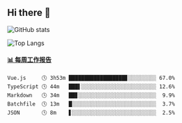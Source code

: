 ## Hi there 👋

![GitHub stats](https://github-readme-stats.orilight.top/api?username=orilights)

![Top Langs](https://github-readme-stats.orilight.top/api/top-langs/?username=orilights&layout=compact)

<!-- waka-box start -->
#### <a href="https://gist.github.com/92c8d5b388768c10efcba86e82b7c4fb" target="_blank">📊 每周工作报告</a>
```text
Vue.js     🕓 3h53m ██████████████████▊░░░░░░░░░ 67.0%
TypeScript 🕓 44m   ███▌░░░░░░░░░░░░░░░░░░░░░░░░ 12.6%
Markdown   🕓 34m   ██▊░░░░░░░░░░░░░░░░░░░░░░░░░  9.9%
Batchfile  🕓 13m   █░░░░░░░░░░░░░░░░░░░░░░░░░░░  3.7%
JSON       🕓 8m    ▋░░░░░░░░░░░░░░░░░░░░░░░░░░░  2.5%
```
<!-- Powered by https://github.com/journey-ad/waka-box-go . -->
<!-- waka-box end -->
